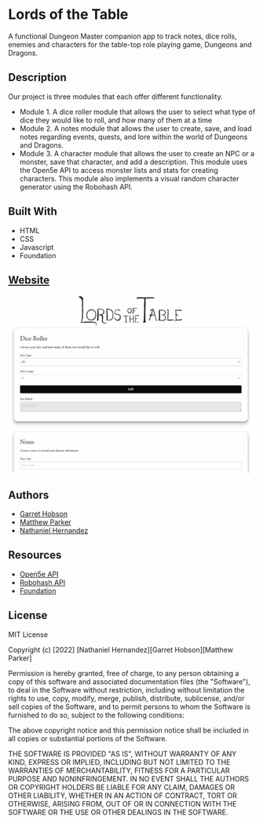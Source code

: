 # Lords of the Table

A functional Dungeon Master companion app to track notes, dice rolls, enemies and characters for the table-top
role playing game, Dungeons and Dragons.

## Description

Our project is three modules that each offer different functionality.

* Module 1. 
A dice roller module that allows the user to select what type of dice they would like to roll, 
and how many of them at a time
* Module 2. 
A notes module that allows the user to create, save, and load notes regarding events, quests, and lore within the world of Dungeons and Dragons.
* Module 3. 
A character module that allows the user to create an NPC or a monster, save that character, and add a description. This module uses the 
Open5e API to access monster lists and stats for creating characters. This module also implements a visual random character generator using the Robohash API.

## Built With

* HTML
* CSS
* Javascript
* Foundation 

## [Website](https://mattparker124.github.io/lords-of-the-table/)

![ALT Text](assets/images/Lords.gif)

## Authors

* [Garret Hobson](https://github.com/GartTheSkeleton)
* [Matthew Parker](https://github.com/mattparker124)
* [Nathaniel Hernandez](https://github.com/thetryworks)


## Resources

* [Open5e API](https://open5e.com/)
* [Robohash API](https://robohash.org/)
* [Foundation](https://get.foundation/index.html)

## License

MIT License

Copyright (c) [2022] [Nathaniel Hernandez][Garret Hobson][Matthew Parker]

Permission is hereby granted, free of charge, to any person obtaining a copy
of this software and associated documentation files (the "Software"), to deal
in the Software without restriction, including without limitation the rights
to use, copy, modify, merge, publish, distribute, sublicense, and/or sell
copies of the Software, and to permit persons to whom the Software is
furnished to do so, subject to the following conditions:

The above copyright notice and this permission notice shall be included in all
copies or substantial portions of the Software.

THE SOFTWARE IS PROVIDED "AS IS", WITHOUT WARRANTY OF ANY KIND, EXPRESS OR
IMPLIED, INCLUDING BUT NOT LIMITED TO THE WARRANTIES OF MERCHANTABILITY,
FITNESS FOR A PARTICULAR PURPOSE AND NONINFRINGEMENT. IN NO EVENT SHALL THE
AUTHORS OR COPYRIGHT HOLDERS BE LIABLE FOR ANY CLAIM, DAMAGES OR OTHER
LIABILITY, WHETHER IN AN ACTION OF CONTRACT, TORT OR OTHERWISE, ARISING FROM,
OUT OF OR IN CONNECTION WITH THE SOFTWARE OR THE USE OR OTHER DEALINGS IN THE
SOFTWARE.



